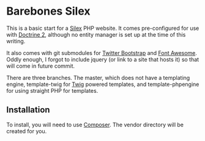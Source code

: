 Barebones Silex
===============

This is a basic start for a [Silex](http://silex.sensiolabs.org/) PHP website.  It comes 
pre-configured for use with [Doctrine 2](http://www.doctrine-project.org/projects/orm.html), 
although no entity manager is set up at the time of this writing.

It also comes with git submodules for [Twitter Bootstrap](http://twitter.github.com/bootstrap) 
and [Font Awesome](http://fortawesome.github.com/Font-Awesome/).  Oddly enough, I forgot to 
include jquery (or link to a site that hosts it) so that will come in future commit.

There are three branches.  The master, which does not have a templating engine, template-twig 
for [Twig](http://twig.sensiolabs.org) powered templates, and template-phpengine for using 
straight PHP for templates.


Installation
------------

To install, you will need to use [Composer](http://www.getcomposer.org).  The vendor directory 
will be created for you.
